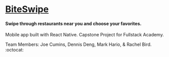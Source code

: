 # [BiteSwipe](https://biteswipe.herokuapp.com/)
#### Swipe through restaurants near you and choose your favorites.

Mobile app built with React Native.
Capstone Project for Fullstack Academy.

Team Members: Joe Cumins, Dennis Deng, Mark Hario, & Rachel Bird. :octocat:
